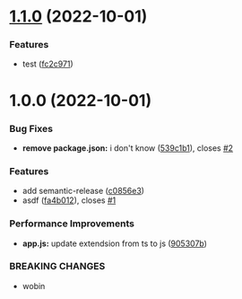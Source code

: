 # [1.1.0](https://github.com/woorim960/semantic-release-or-npm-cicd-practice/compare/v1.0.0...v1.1.0) (2022-10-01)


### Features

* test ([fc2c971](https://github.com/woorim960/semantic-release-or-npm-cicd-practice/commit/fc2c9719769a0ab5d6d2040ab81148b68636c1eb))

# 1.0.0 (2022-10-01)


### Bug Fixes

* **remove package.json:** i don't know ([539c1b1](https://github.com/woorim960/semantic-release-or-npm-cicd-practice/commit/539c1b19cfbd2389fc144ea37a61e8548e7c8ca7)), closes [#2](https://github.com/woorim960/semantic-release-or-npm-cicd-practice/issues/2)


### Features

* add semantic-release ([c0856e3](https://github.com/woorim960/semantic-release-or-npm-cicd-practice/commit/c0856e3d8b2db535589b6fb44f12d84ab3ec5f04))
* asdf ([fa4b012](https://github.com/woorim960/semantic-release-or-npm-cicd-practice/commit/fa4b0123c9a191a8b0d46fa3a652aa7e3d971c0c)), closes [#1](https://github.com/woorim960/semantic-release-or-npm-cicd-practice/issues/1)


### Performance Improvements

* **app.js:** update extendsion from ts to js ([905307b](https://github.com/woorim960/semantic-release-or-npm-cicd-practice/commit/905307b9e21e0a35f51b9fd9e2471731a0e6670f))


### BREAKING CHANGES

* wobin
